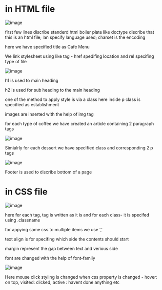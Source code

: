 # in HTML file

![image](https://github.com/EaswaranPottiK/CafeMenu/assets/38095510/077d711e-4190-496f-a629-757293d500b0)

first few lines discribe standerd html boiler plate like doctype discribe that this is an html file; lan specify language used; charset is the encoding 

here we have specified title as Cafe Menu

We link stylesheet using like tag - href spedifing location and rel specifing type of file

![image](https://github.com/EaswaranPottiK/CafeMenu/assets/38095510/0cdd58c6-457a-4480-96a0-8815fe5e97b3)

h1 is used to main heading 

h2 is used for sub heading to the main heading 

one of the method to apply style is via a class here inside p class is specified as establishment

images are inserted with the help of img tag

for each type of coffee we have created an article containing 2 paragraph tags

![image](https://github.com/EaswaranPottiK/CafeMenu/assets/38095510/05a93ed0-ae1e-4a4a-941c-a90ae4cbc09f)

Simialrly for each dessert we have spedified class and corresponding 2 p tags

![image](https://github.com/EaswaranPottiK/CafeMenu/assets/38095510/1726a420-c0bd-41ed-9122-4ebfceaf20b2)

Footer is used to discribe bottom of a page

# in CSS file

![image](https://github.com/EaswaranPottiK/CafeMenu/assets/38095510/8f42ca7e-bde2-4e81-be50-130045cca3b6)

here for each tag, tag is written as it is and for each class- it is specifed using .classname

for appying same css to multiple items we use ','

text align is for specifing which side the contents should start

margin represent the gap between text and verious side

font are changed with the help of font-family

![image](https://github.com/EaswaranPottiK/CafeMenu/assets/38095510/a505b810-7949-4ef2-9641-ffe44900244c)

Here mouse click styling is changed when css property is changed - hover: on top, visited: clicked, active : havent done anything etc



























